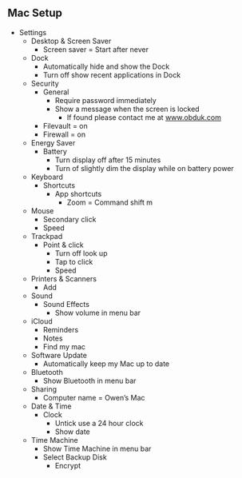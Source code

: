 ## Mac Setup

- Settings
  - Desktop & Screen Saver
    - Screen saver = Start after never
  - Dock
    - Automatically hide and show the Dock
    - Turn off show recent applications in Dock
  - Security
    - General
      - Require password immediately
      - Show a message when the screen is locked
        - If found please contact me at www.obduk.com
    - Filevault = on
    - Firewall = on
  - Energy Saver
    - Battery
      - Turn display off after 15 minutes
      - Turn of slightly dim the display while on battery power
  - Keyboard
    - Shortcuts
      - App shortcuts
        - Zoom = Command shift m
  - Mouse
    - Secondary click
    - Speed
  - Trackpad
    - Point & click
      - Turn off look up
      - Tap to click
      - Speed
  - Printers & Scanners
    - Add
  - Sound
    - Sound Effects
      - Show volume in menu bar
  - iCloud
    - Reminders
    - Notes
    - Find my mac
  - Software Update
    - Automatically keep my Mac up to date
  - Bluetooth
    - Show Bluetooth in menu bar
  - Sharing
    - Computer name = Owen’s Mac
  - Date & Time
    - Clock
      - Untick use a 24 hour clock
      - Show date
  - Time Machine
    - Show Time Machine in menu bar
    - Select Backup Disk
      - Encrypt
